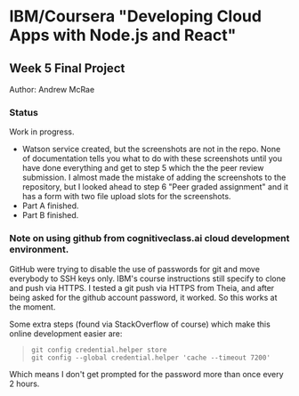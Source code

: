# IBM/Coursera "Developing Cloud Apps with Node.js and React"
## Week 5 Final Project

Author: Andrew McRae

### Status
Work in progress.
* Watson service created, but the screenshots are not in the repo. None of documentation tells you what to do with these screenshots until you have done everything and get to step 5 which the the peer review submission. I almost made the mistake of adding the screenshots to the repository, but I looked ahead to step 6 "Peer graded assignment" and it has a form with two file upload slots for the screenshots.
* Part A finished.
* Part B finished.


### Note on using github from cognitiveclass.ai cloud development environment.
GitHub were trying to disable the use of passwords for git and move everybody to SSH keys only. IBM's course instructions still specify to clone and push via HTTPS. 
I tested a git push via HTTPS from Theia, and after being asked for the github account password, it worked. So this works at the moment.

Some extra steps (found via StackOverflow of course) which make this online development easier are:
>  `git config credential.helper store`  
>  `git config --global credential.helper 'cache --timeout 7200'`  

Which means I don't get prompted for the password more than once every 2 hours.

